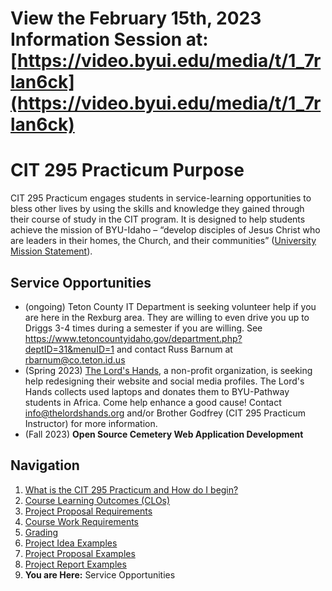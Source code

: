 # View the February 15th, 2023 Information Session at: [https://video.byui.edu/media/t/1_7rlan6ck](https://video.byui.edu/media/t/1_7rlan6ck)

# CIT 295 Practicum Purpose
CIT 295 Practicum engages students in service-learning opportunities to bless other lives by
using the skills and knowledge they gained through their course of study in the CIT program. It
is designed to help students achieve the mission of BYU-Idaho – “develop disciples of Jesus
Christ who are leaders in their homes, the Church, and their communities” ([University Mission
Statement](https://www.byui.edu/about/byu-idaho-mission-statement)).

## Service Opportunities
- (ongoing) Teton County IT Department is seeking volunteer help if 
you are here in the Rexburg area. They are willing to even drive you up to Driggs 3-4 times during 
a semester if you are willing. See https://www.tetoncountyidaho.gov/department.php?deptID=31&menuID=1 
and contact Russ Barnum at [rbarnum@co.teton.id.us](mailto:rbarnum@co.teton.id.us)
- (Spring 2023) [The Lord's Hands](https://thelordshands.org/), a non-profit organization, is seeking 
help redesigning their website and social media profiles. The Lord's Hands collects used laptops and 
donates them to BYU-Pathway students in Africa. Come help enhance a good cause! Contact 
info@thelordshands.org and/or Brother Godfrey (CIT 295 Practicum Instructor) for more information.
- (Fall 2023) **Open Source Cemetery Web Application Development** 

## Navigation
1. [What is the CIT 295 Practicum and How do I begin?](https://cit295.github.io)
2. [Course Learning Outcomes (CLOs)](https://cit295.github.io)
3. [Project Proposal Requirements](https://cit295.github.io/proposal_requirements)
4. [Course Work Requirements](https://cit295.github.io/course_work_requirements)
5. [Grading](https://cit295.github.io/grading)
6. [Project Idea Examples](https://cit295.github.io/project_ideas)
7. [Project Proposal Examples](https://cit295.github.io/proposal_examples)
8. [Project Report Examples](https://cit295.github.io/report_examples)
9. **You are Here:** Service Opportunities
